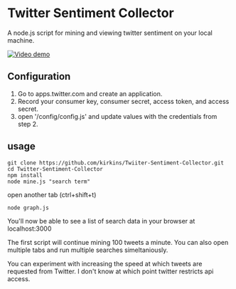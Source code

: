 # Twitter Sentiment Collector

A node.js script for mining and viewing twitter sentiment on your local machine. 

[![Video demo](https://blog.graniteapps.co/content/images/2016/09/Screenshot-from-2016-09-28-00-01-07-1.png)](https://www.youtube.com/watch?v=VsPk9lWuktg)

## Configuration
1. Go to apps.twitter.com and create an application.
2. Record your consumer key, consumer secret, access token, and access secret.
3. open '/config/config.js' and update values with the credentials from step 2.

## usage
    git clone https://github.com/kirkins/Twiiter-Sentiment-Collector.git
    cd Twitter-Sentiment-Collector
    npm install
    node mine.js "search term"
    
open another tab (ctrl+shift+t)
    
    node graph.js

You'll now be able to see a list of search data in your browser at localhost:3000

The first script will continue mining 100 tweets a minute. You can also open multiple tabs and run multiple searches simeltaniously. 

You can experiment with increasing the speed at which tweets are requested from Twitter. I don't know at which point twitter restricts api access.
